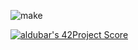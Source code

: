 ![make](https://github.com/busshi/cub3d/actions/workflows/make.yml/badge.svg)

[![aldubar's 42Project Score](https://badge42.herokuapp.com/api/project/aldubar/cub3d)](https://github.com/JaeSeoKim/badge42)
